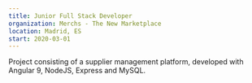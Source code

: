 ```yaml
---
title: Junior Full Stack Developer
organization: Merchs - The New Marketplace
location: Madrid, ES
start: 2020-03-01
---
```


Project consisting of a supplier management platform, developed with Angular 9, NodeJS, Express and MySQL.